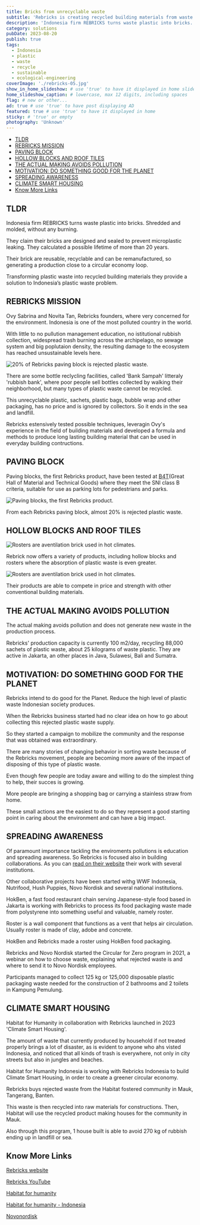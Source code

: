 ```yaml
---
title: Bricks from unrecyclable waste
subtitle: 'Rebricks is creating recycled building materials from waste'
description: 'Indonesia firm REBRICKS turns waste plastic into bricks. Shredded and molded, without any burning. They are reusable, recyclable and can be remanufactured.'
category: solutions
pubDate: 2023-08-20
publish: true
tags:
  - Indonesia
  - plastic
  - waste
  - recycle
  - sustainable
  - ecological-engineering
coverImage: './rebricks-05.jpg'
show_in_home_slideshow: # use 'true' to have it displayed in home slideshow
home_slideshow_caption: # lowercase, max 12 digits, including spaces
flag: # new or other...
ad: true # use 'true' to have post displaying AD
featured: true # use 'true' to have it displayed in home
sticky: # 'true' or empty
photography: 'Unknown'
---
```


<div class="toc">
<!-- TOC -->

- [TLDR](#tldr)
- [REBRICKS MISSION](#rebricks-mission)
- [PAVING BLOCK](#paving-block)
- [HOLLOW BLOCKS AND ROOF TILES](#hollow-blocks-and-roof-tiles)
- [THE ACTUAL MAKING AVOIDS POLLUTION](#the-actual-making-avoids-pollution)
- [MOTIVATION: DO SOMETHING GOOD FOR THE PLANET](#motivation-do-something-good-for-the-planet)
- [SPREADING AWARENESS](#spreading-awareness)
- [CLIMATE SMART HOUSING](#climate-smart-housing)
- [Know More Links](#know-more-links)

<!-- /TOC -->
</div>

<div class="tldr">

## TLDR

Indonesia firm REBRICKS turns waste plastic into bricks. Shredded and molded, without any burning.

They claim their bricks are designed and sealed to prevent microplastic leaking. They calculated a possible lifetime of more than 20 years.

Their brick are reusable, recyclable and can be remanufactured, so generating a production close to a circular economy loop.

Transforming plastic waste into recycled building materials they provide a solution to Indonesia’s plastic waste problem.

</div>



## REBRICKS MISSION

Ovy Sabrina and Novita Tan, Rebricks founders, where very concerned for the environment. Indonesia is one of the most polluted country in the world.

With little to no pullution management education, no istitutional rubbish collection, widespread trash burning across the archipelago, no sewage system and big poplutaion density, the resulting damage to the ecosystem has reached unsustainable levels here.

![20% of Rebricks paving block is rejected plastic waste.](./rebricks-01.jpg)

There are some bottle reclycling facilities, called 'Bank Sampah' litteraly 'rubbish bank', where poor people sell bottles collected by walking their neighborhood, but many types of plastic waste cannot be recycled.

This unrecyclable plastic, sachets, plastic bags, bubble wrap and other packaging, has no price and is ignored by collectors. So it ends in the sea and landfill.

Rebricks estensively tested possible techniques, leveragin Ovy's experience in the field of building materials and developed a formula and methods to produce long lasting building material that can be used in everyday building contructions.

## PAVING BLOCK

Paving blocks, the first Rebricks product, have been tested at [B4T](https://www.b4t.go.id/)(Great Hall of Material and Technical Goods) where they meet the SNI class B criteria, suitable for use as parking lots for pedestrians and parks.


![Paving blocks, the first Rebricks product.](./rebricks-02.jpg)

From each Rebricks paving block, almost 20% is rejected plastic waste.

## HOLLOW BLOCKS AND ROOF TILES


![Rosters are aventilation brick used in hot climates.](./rebricks-03.jpg)

Rebrick now offers a variety of products, including hollow blocks and rosters where the absorption of plastic waste is even greater.



![Rosters are aventilation brick used in hot climates.](./rebricks-04.jpg)

Their products are able to compete in price and strength with other conventional building materials.

## THE ACTUAL MAKING AVOIDS POLLUTION

The actual making avoids pollution and does not generate new waste in the production process.

Rebricks' production capacity is currently 100 m2/day, recycling 88,000 sachets of plastic waste, about 25 kilograms of waste plastic. They are active in Jakarta, an other places in Java, Sulawesi, Bali and Sumatra.


## MOTIVATION: DO SOMETHING GOOD FOR THE PLANET

Rebricks intend to do good for the Planet. Reduce the high level of plastic waste Indonesian society produces.

When the Rebricks business started had no clear idea on how to go about collecting this rejected plastic waste supply.

So they started a campaign to mobilize the community and the response that was obtained was extraordinary.

There are many stories of changing behavior in sorting waste because of the Rebricks movement, people are becoming more aware of the impact of disposing of this type of plastic waste.

Even though few people are today aware and willing to do the simplest thing to help, their succes is growing.

More people are bringing a shopping bag or carrying a stainless straw from home.

These small actions are the easiest to do so they represent a good starting point in caring about the environment and can have a big impact.

## SPREADING AWARENESS

Of paramount importance tackling the enviroments pollutions is education and spreading awareness. So Rebricks is focused also in building collaborations. As you can [read on their website](https://rebricks.id/what-we-do/habitat-for-humanity-collaboration-with-rebricks-to-launch-climate-smart-housing-2023) their work with several institutions.

Other collaborative projects have been started withg WWF Indonesia, Nutrifood, Hush Puppies, Novo Nordisk and several national institutions.

HokBen, a fast food restaurant chain serving Japanese-style food based in Jakarta is working with Rebricks to process its food packaging waste made from polystyrene into something useful and valuable, namely roster.

Roster is a wall component that functions as a vent that helps air circulation. Usually roster is made of clay, adobe and concrete.

HokBen and Rebricks made a roster using HokBen food packaging.

Rebricks and Novo Nordisk started the Circular for Zero program in 2021, a webinar on how to choose waste, explaining what rejected waste is and where to send it to Novo Nordisk employees.

Participants managed to collect 125 kg or 125,000 disposable plastic packaging waste needed for the construction of 2 bathrooms and 2 toilets in Kampung Pemulung.

## CLIMATE SMART HOUSING

Habitat for Humanity in collaboration with Rebricks launched in 2023 'Climate Smart Housing'.

The amount of waste that currently produced by household if not treated properly brings a lot of disaster, as is evident to anyone who ahs visted Indonesia, and noticed that all kinds of trash is everywhere, not only in city streets but also in jungles and beaches.

Habitat for Humanity Indonesia is working with Rebricks Indonesia to build Climate Smart Housing, in order to create a greener circular economy.

Rebricks buys rejected waste from the Habitat fostered community in Mauk, Tangerang, Banten.

This waste is then recycled into raw materials for constructions. Then, Habitat will use the recycled product making houses for the community in Mauk.

Also through this program, 1 house built is able to avoid 270 kg of rubbish ending up in landfill or sea.


## Know More Links

[Rebricks website](https://rebricks.id/)

[Rebricks YouTube](https://www.youtube.com/@rebricksindonesia7608)

[Habitat for humanity](https://www.habitat.org/)

[Habitat for humanity - Indonesia](https://www.habitat.org/where-we-build/indonesia)

[Novonordisk](https://www.novonordisk.com/sustainable-business/zero-environmental-impact.html)